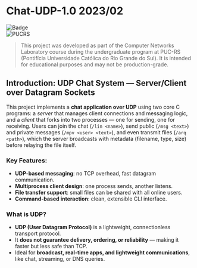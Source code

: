 # Chat-UDP-1.0 2023/02

![Badge](https://img.shields.io/badge/Educational-blue?style=for-the-badge&logo=academia) \
![PUCRS](https://img.shields.io/badge/Made%20at-PUCRS-blue?style=flat-square&logo=bookstack&logoColor=white)


> This project was developed as part of the Computer Networks Laboratory course during the undergraduate program at PUC-RS (Pontifícia Universidade Católica do Rio Grande do Sul). It is intended for educational purposes and may not be production-grade.

## Introduction: UDP Chat System — Server/Client over Datagram Sockets

This project implements a **chat application over UDP** using two core C programs: a *server* that manages client connections and messaging logic, and a *client* that forks into two processes — one for sending, one for receiving. Users can join the chat (`/lin <name>`), send public (`/msg <text>`) and private messages (`/mpv <user> <text>`), and even transmit files (`/arq <path>`), which the server broadcasts with metadata (filename, type, size) before relaying the file itself.

### Key Features:

* **UDP-based messaging**: no TCP overhead, fast datagram communication.
* **Multiprocess client design**: one process sends, another listens.
* **File transfer support**: small files can be shared with all online users.
* **Command-based interaction**: clean, extensible CLI interface.

### What is UDP?

* **UDP (User Datagram Protocol)** is a lightweight, connectionless transport protocol.
* It **does not guarantee delivery, ordering, or reliability** — making it faster but less safe than TCP.
* Ideal for **broadcast, real-time apps, and lightweight communications**, like chat, streaming, or DNS queries.

